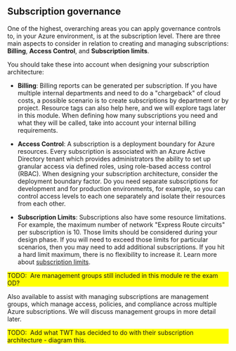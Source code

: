 ## Subscription governance

One of the highest, overarching areas you can apply governance controls to, in your Azure environment, is at the subscription level. There are three main aspects to consider in relation to creating and managing subscriptions: **Billing**, **Access Control**, and **Subscription limits**. 

You should take these into account when designing your subscription architecture:

+ **Billing**: Billing reports can be generated per subscription. If you have multiple internal departments and need to do a "chargeback" of cloud costs, a possible scenario is to create subscriptions by department or by project. Resource tags can also help here, and we will explore tags later in this module. When defining how many subscriptions you need and what they will be called, take into account your internal billing requirements.

+ **Access Control**: A subscription is a deployment boundary for Azure resources.  Every subscription is associated with an Azure Active Directory tenant which provides administrators the ability to set up granular access via defined roles, using role-based access control (RBAC). When designing your subscription architecture, consider the deployment boundary factor.  Do you need separate subscriptions for development and for production environments, for example, so you can control access levels to each one separately and isolate their resources from each other.  

+ **Subscription Limits**: Subscriptions also have some resource limitations. For example, the maximum number of network "Express Route circuits" per subscription is 10. Those limits should be considered during your design phase.  If you will need to exceed those limits for particular scenarios, then you may need to add additional subscriptions. If you hit a hard limit maximum, there is no flexibility to increase it. Learn more about [subscription limits](https://docs.microsoft.com/azure/azure-subscription-service-limits?azure-portal=true).

<div style="background: yellow;">
TODO: 
Are management groups still included in this module re the exam OD?
</div>

Also available to assist with managing subscriptions are management groups, which manage access, policies, and compliance across multiple Azure subscriptions. We will discuss management groups in more detail later.

<div style="background: yellow;">
TODO: 
Add what TWT has decided to do with their subscription architecture - diagram this.
</div>

